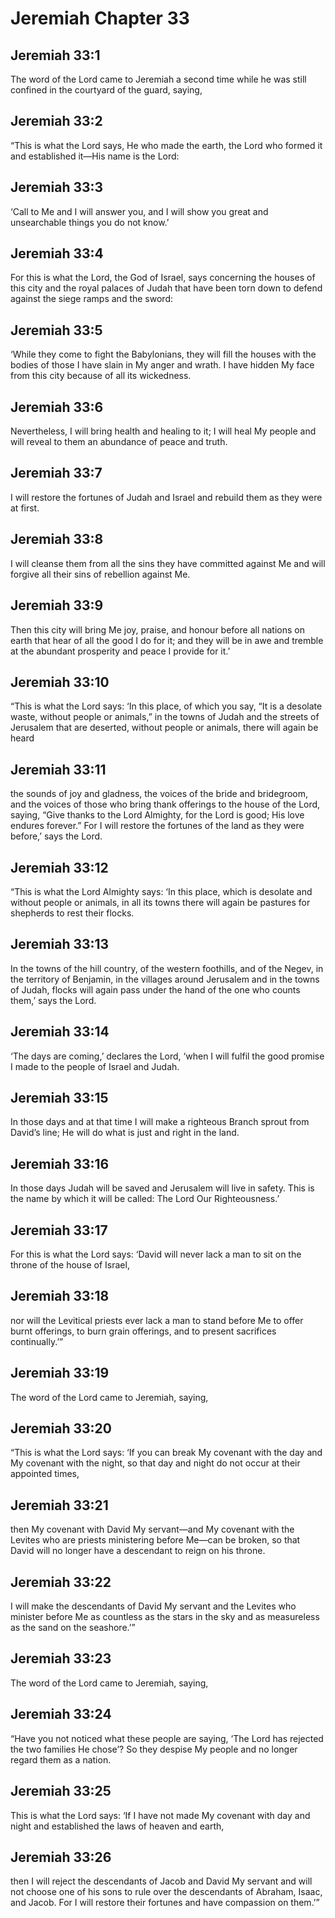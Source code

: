 # Jeremiah Chapter 33

## Jeremiah 33:1
The word of the Lord came to Jeremiah a second time while he was still confined in the courtyard of the guard, saying,

## Jeremiah 33:2
“This is what the Lord says, He who made the earth, the Lord who formed it and established it—His name is the Lord:

## Jeremiah 33:3
‘Call to Me and I will answer you, and I will show you great and unsearchable things you do not know.’

## Jeremiah 33:4
For this is what the Lord, the God of Israel, says concerning the houses of this city and the royal palaces of Judah that have been torn down to defend against the siege ramps and the sword:

## Jeremiah 33:5
‘While they come to fight the Babylonians, they will fill the houses with the bodies of those I have slain in My anger and wrath. I have hidden My face from this city because of all its wickedness.

## Jeremiah 33:6
Nevertheless, I will bring health and healing to it; I will heal My people and will reveal to them an abundance of peace and truth.

## Jeremiah 33:7
I will restore the fortunes of Judah and Israel and rebuild them as they were at first.

## Jeremiah 33:8
I will cleanse them from all the sins they have committed against Me and will forgive all their sins of rebellion against Me.

## Jeremiah 33:9
Then this city will bring Me joy, praise, and honour before all nations on earth that hear of all the good I do for it; and they will be in awe and tremble at the abundant prosperity and peace I provide for it.’

## Jeremiah 33:10
“This is what the Lord says: ‘In this place, of which you say, “It is a desolate waste, without people or animals,” in the towns of Judah and the streets of Jerusalem that are deserted, without people or animals, there will again be heard

## Jeremiah 33:11
the sounds of joy and gladness, the voices of the bride and bridegroom, and the voices of those who bring thank offerings to the house of the Lord, saying, “Give thanks to the Lord Almighty, for the Lord is good; His love endures forever.” For I will restore the fortunes of the land as they were before,’ says the Lord.

## Jeremiah 33:12
“This is what the Lord Almighty says: ‘In this place, which is desolate and without people or animals, in all its towns there will again be pastures for shepherds to rest their flocks.

## Jeremiah 33:13
In the towns of the hill country, of the western foothills, and of the Negev, in the territory of Benjamin, in the villages around Jerusalem and in the towns of Judah, flocks will again pass under the hand of the one who counts them,’ says the Lord.

## Jeremiah 33:14
‘The days are coming,’ declares the Lord, ‘when I will fulfil the good promise I made to the people of Israel and Judah.

## Jeremiah 33:15
In those days and at that time I will make a righteous Branch sprout from David’s line; He will do what is just and right in the land.

## Jeremiah 33:16
In those days Judah will be saved and Jerusalem will live in safety. This is the name by which it will be called: The Lord Our Righteousness.’

## Jeremiah 33:17
For this is what the Lord says: ‘David will never lack a man to sit on the throne of the house of Israel,

## Jeremiah 33:18
nor will the Levitical priests ever lack a man to stand before Me to offer burnt offerings, to burn grain offerings, and to present sacrifices continually.’”

## Jeremiah 33:19
The word of the Lord came to Jeremiah, saying,

## Jeremiah 33:20
“This is what the Lord says: ‘If you can break My covenant with the day and My covenant with the night, so that day and night do not occur at their appointed times,

## Jeremiah 33:21
then My covenant with David My servant—and My covenant with the Levites who are priests ministering before Me—can be broken, so that David will no longer have a descendant to reign on his throne.

## Jeremiah 33:22
I will make the descendants of David My servant and the Levites who minister before Me as countless as the stars in the sky and as measureless as the sand on the seashore.’”

## Jeremiah 33:23
The word of the Lord came to Jeremiah, saying,

## Jeremiah 33:24
“Have you not noticed what these people are saying, ‘The Lord has rejected the two families He chose’? So they despise My people and no longer regard them as a nation.

## Jeremiah 33:25
This is what the Lord says: ‘If I have not made My covenant with day and night and established the laws of heaven and earth,

## Jeremiah 33:26
then I will reject the descendants of Jacob and David My servant and will not choose one of his sons to rule over the descendants of Abraham, Isaac, and Jacob. For I will restore their fortunes and have compassion on them.’”
